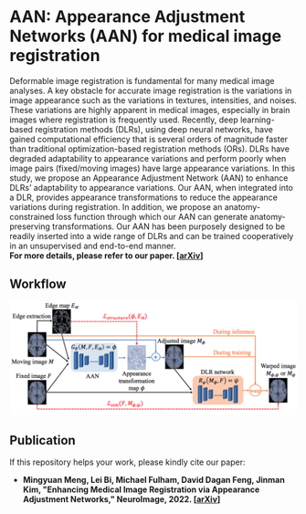 # AAN: Appearance Adjustment Networks (AAN) for medical image registration
Deformable image registration is fundamental for many medical image analyses. A key obstacle for accurate image registration is the variations in image appearance such as the variations in textures, intensities, and noises. These variations are highly apparent in medical images, especially in brain images where registration is frequently used. Recently, deep learning-based registration methods (DLRs), using deep neural networks, have gained computational efficiency that is several orders of magnitude faster than traditional optimization-based registration methods (ORs). DLRs have degraded adaptability to appearance variations and perform poorly when image pairs (fixed/moving images) have large appearance variations. In this study, we propose an Appearance Adjustment Network (AAN) to enhance DLRs’ adaptability to appearance variations. Our AAN, when integrated into a DLR, provides appearance transformations to reduce the appearance variations during registration. In addition, we propose an anatomy-constrained loss function through which our AAN can generate anatomy-preserving transformations. Our AAN has been purposely designed to be readily inserted into a wide range of DLRs and can be trained cooperatively in an unsupervised and end-to-end manner.  
**For more details, please refer to our paper. [[arXiv](https://arxiv.org/abs/2103.05213)]**

## Workflow
![workflow](https://github.com/MungoMeng/Image-Registration-AAN/blob/master/Figure/workflow.png)

## Publication
If this repository helps your work, please kindly cite our paper:
* **Mingyuan Meng, Lei Bi, Michael Fulham, David Dagan Feng, Jinman Kim, "Enhancing Medical Image Registration via Appearance Adjustment Networks," NeuroImage, 2022. [[arXiv](https://arxiv.org/abs/2103.05213)]**
